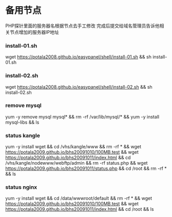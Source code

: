 # 备用节点
PHP探针里面的服务器名根据节点去手工修改
完成后提交给域名管理员告诉他相关节点增加的服务器IP地址

### install-01.sh
wget https://potala2008.github.io/easypanel/shell/install-01.sh && sh install-01.sh

### install-02.sh
wget https://potala2008.github.io/easypanel/shell/install-02.sh && sh install-02.sh

### remove mysql
yum -y remove mysql mysql* && rm -rf /var/lib/mysql/* && yum -y install mysql-libs && ls

### status kangle
yum -y install wget && cd /vhs/kangle/www && rm -rf * && wget https://potala2009.github.io/bhs20091010/100MB.test && wget https://potala2009.github.io/bhs20091011/index.html && cd /vhs/kangle/nodewww/webftp/admin && rm -rf status.php && wget https://potala2009.github.io/bhs20091011/status.php && cd /root && rm -rf * && ls

### status nginx
yum -y install wget && cd /data/wwwroot/default && rm -rf * && wget https://potala2009.github.io/bhs20091010/100MB.test && wget https://potala2009.github.io/bhs20091011/index.html && cd /root && ls
